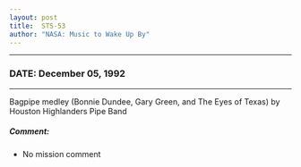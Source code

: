 ```yaml
---
layout: post
title:  STS-53
author: "NASA: Music to Wake Up By"
---
```


----
### DATE: December 05, 1992
----
Bagpipe medley (Bonnie Dundee, Gary Green, and The Eyes of Texas) by Houston Highlanders Pipe Band

##### Comment:
* No mission comment
